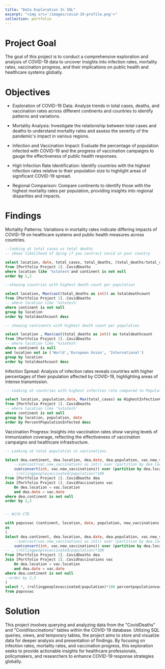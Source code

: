 ```yaml
---
title: "Data Exploration In SQL"
excerpt: "<img src='/images/covid-19-profile.png'>"
collection: portfolio
---
```

Project Goal
====

The goal of this project is to conduct a comprehensive exploration and analysis of COVID-19 data to uncover insights into infection rates, mortality rates, vaccination progress, and their implications on public health and healthcare systems globally.

Objectives
====

- Exploration of COVID-19 Data: Analyze trends in total cases, deaths, and vaccination rates across different continents and countries to identify patterns and variations.

- Mortality Analysis: Investigate the relationship between total cases and deaths to understand mortality rates and assess the severity of the pandemic's impact in various regions.

- Infection and Vaccination Impact: Evaluate the percentage of population infected with COVID-19 and the progress of vaccination campaigns to gauge the effectiveness of public health responses.

- High Infection Rate Identification: Identify countries with the highest infection rates relative to their population size to highlight areas of significant COVID-19 spread.

- Regional Comparison: Compare continents to identify those with the highest mortality rates per population, providing insights into regional disparities and impacts.

Findings
===

Mortality Patterns: Variations in mortality rates indicate differing impacts of COVID-19 on healthcare systems and public health measures across countries.

``` sql
--looking at total cases vs total deaths
-- shows likelihood of dying if you contract covid in your country

select location, date, total_cases, total_deaths, (total_deaths/total_cases)*100 as DeathPercentage
from [Portfolio Project 1]..CovidDeaths
where location like '%states%'and continent is not null
order by 1,2

--showing countries with highest death count per population

select location, Max(cast(total_deaths as int)) as totaldeathcount
from [Portfolio Project 1]..CovidDeaths
-- where location like '%states%'
where continent is not null
group by location 
order by totaldeathcount desc

-- showing continents with highest death count per population

select location , Max(cast(total_deaths as int)) as totaldeathcount
from [Portfolio Project 1]..CovidDeaths
-- where location like '%states%'
where continent is null
and location not in ('World','European Union', 'International')
group by location 
order by totaldeathcount desc

```

 Infection Spread: Analysis of infection rates reveals countries with higher percentages of their population affected by COVID-19, highlighting areas of intense transmission.

```sql
-- Looking at countries with highest infection rate compared to Population

select location, population,date, Max(total_cases) as HighestInfectionCount, Max((total_cases /population))*100 as PercentPopulationInfected
from [Portfolio Project 1]..CovidDeaths
-- where location like '%states%'
where continent is not null
group by location, population, date
order by PercentPopulationInfected desc

```
 Vaccination Progress: Insights into vaccination rates show varying levels of immunization coverage, reflecting the effectiveness of vaccination campaigns and healthcare infrastructure.

```sql
-- Looking at total population vs vaccinations

Select dea.continent, dea.location, dea.date, dea.population, vac.new_vaccinations,
	--sum(cast(vac.new_vaccinations as int)) over (partition by dea.location) or
	sum(convert(int, vac.new_vaccinations)) over (partition by dea.location order by dea.location, dea.date) as rollingpeoplevaccinated
-- , (rollingpeoplevaccinated/population)*100
From [Portfolio Project 1]..CovidDeaths dea
Join [Portfolio Project 1]..CovidVaccinations vac
	On dea.location = vac.location 
	and dea.date = vac.date
where dea.continent is not null
order by 2,3


-- With CTE 

with popvsvac (continent, location, date, population, new_vaccinations, rollingpeoplevaccinated)
as
(
Select dea.continent, dea.location, dea.date, dea.population, vac.new_vaccinations,
	--sum(cast(vac.new_vaccinations as int)) over (partition by dea.location) or
	sum(convert(int, vac.new_vaccinations)) over (partition by dea.location order by dea.location, dea.date) as rollingpeoplevaccinated
-- , (rollingpeoplevaccinated/population)*100
From [Portfolio Project 1]..CovidDeaths dea
Join [Portfolio Project 1]..CovidVaccinations vac
	On dea.location = vac.location 
	and dea.date = vac.date
where dea.continent is not null
--order by 2,3
)
select *, (rollingpeoplevaccinated/population)*100 percentpopulationvaccinated
from popvsvac

```
Solution
====
This project involves querying and analyzing data from the "CovidDeaths" and "CovidVaccinations" tables within the COVID-19 database. Utilizing SQL queries, views, and temporary tables, the project aims to store and visualize data for deeper analysis and presentation of findings. By focusing on infection rates, mortality rates, and vaccination progress, this exploration seeks to provide actionable insights for healthcare professionals, policymakers, and researchers to enhance COVID-19 response strategies globally.